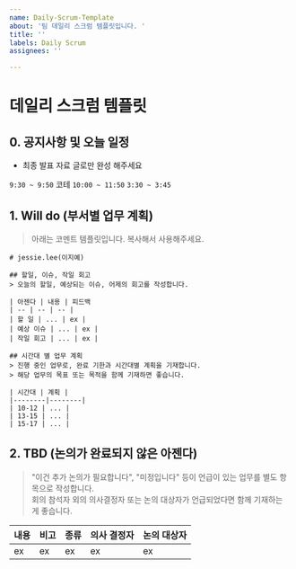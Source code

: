 ```yaml
---
name: Daily-Scrum-Template
about: '팀 데일리 스크럼 템플릿입니다. '
title: ''
labels: Daily Scrum
assignees: ''

---
```


# 데일리 스크럼 템플릿
## 0. 공지사항 및 오늘 일정

- 최종 발표 자료 글로만 완성 해주세요

`9:30 ~ 9:50` 코테
`10:00 ~ 11:50` 
`3:30 ~ 3:45` 

## 1. Will do (부서별 업무 계획)

> 아래는 코멘트 템플릿입니다.
> 복사해서 사용해주세요.

```
# jessie.lee(이지예)

## 할일, 이슈, 작일 회고
> 오늘의 할일, 예상되는 이슈, 어제의 회고를 작성합니다.

| 아젠다 | 내용 | 피드백
| -- | -- | -- |
| 할 일 | ... | ex |  
| 예상 이슈 | ... | ex |
| 작일 회고 | ... | ex |  

## 시간대 별 업무 계획
> 진행 중인 업무로, 완료 기한과 시간대별 계획을 기재합니다.  
> 해당 업무의 목표 또는 목적을 함께 기재하면 좋습니다.

| 시간대 | 계획 |
|--------|--------|
| 10-12 | ... |
| 13-15 | ... |
| 15-17 | ... |
```

## 2. TBD (논의가 완료되지 않은 아젠다)
> "이건 추가 논의가 필요합니다", "미정입니다" 등이 언급이 있는 업무를 별도 항목으로 작성합니다.  
> 회의 참석자 외의 의사결정자 또는 논의 대상자가 언급되었다면 함께 기재하는 게 좋습니다.

| 내용 | 비고 | 종류 | 의사 결정자 | 논의 대상자 |
|------|------|------|------------|------------|
| ex | ex | ex | ex | ex |
